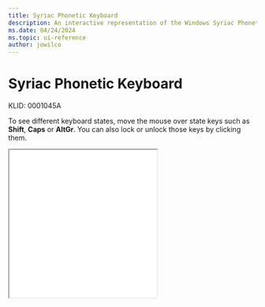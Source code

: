 ```yaml
---
title: Syriac Phonetic Keyboard
description: An interactive representation of the Windows Syriac Phonetic keyboard. To see different keyboard states, click or move the mouse over the state keys.
ms.date: 04/24/2024
ms.topic: ui-reference
author: jowilco
---
```


# Syriac Phonetic Keyboard

KLID: 0001045A

To see different keyboard states, move the mouse over state keys such as **Shift**, **Caps** or **AltGr**. You can also lock or unlock those keys by clicking them.

<iframe src="kbdsyr2.html" height="300"></iframe>
